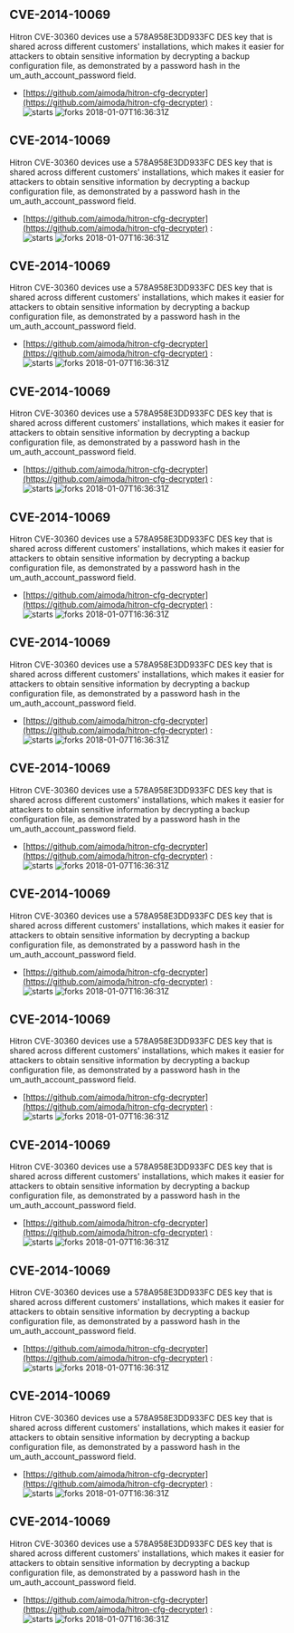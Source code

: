 ## CVE-2014-10069
 Hitron CVE-30360 devices use a 578A958E3DD933FC DES key that is shared across different customers' installations, which makes it easier for attackers to obtain sensitive information by decrypting a backup configuration file, as demonstrated by a password hash in the um_auth_account_password field.

- [https://github.com/aimoda/hitron-cfg-decrypter](https://github.com/aimoda/hitron-cfg-decrypter) :  
![starts](https://img.shields.io/github/stars/aimoda/hitron-cfg-decrypter.svg) 
![forks](https://img.shields.io/github/forks/aimoda/hitron-cfg-decrypter.svg) 
2018-01-07T16:36:31Z

## CVE-2014-10069
 Hitron CVE-30360 devices use a 578A958E3DD933FC DES key that is shared across different customers' installations, which makes it easier for attackers to obtain sensitive information by decrypting a backup configuration file, as demonstrated by a password hash in the um_auth_account_password field.

- [https://github.com/aimoda/hitron-cfg-decrypter](https://github.com/aimoda/hitron-cfg-decrypter) :  
![starts](https://img.shields.io/github/stars/aimoda/hitron-cfg-decrypter.svg) 
![forks](https://img.shields.io/github/forks/aimoda/hitron-cfg-decrypter.svg) 
2018-01-07T16:36:31Z

## CVE-2014-10069
 Hitron CVE-30360 devices use a 578A958E3DD933FC DES key that is shared across different customers' installations, which makes it easier for attackers to obtain sensitive information by decrypting a backup configuration file, as demonstrated by a password hash in the um_auth_account_password field.

- [https://github.com/aimoda/hitron-cfg-decrypter](https://github.com/aimoda/hitron-cfg-decrypter) :  
![starts](https://img.shields.io/github/stars/aimoda/hitron-cfg-decrypter.svg) 
![forks](https://img.shields.io/github/forks/aimoda/hitron-cfg-decrypter.svg) 
2018-01-07T16:36:31Z

## CVE-2014-10069
 Hitron CVE-30360 devices use a 578A958E3DD933FC DES key that is shared across different customers' installations, which makes it easier for attackers to obtain sensitive information by decrypting a backup configuration file, as demonstrated by a password hash in the um_auth_account_password field.

- [https://github.com/aimoda/hitron-cfg-decrypter](https://github.com/aimoda/hitron-cfg-decrypter) :  
![starts](https://img.shields.io/github/stars/aimoda/hitron-cfg-decrypter.svg) 
![forks](https://img.shields.io/github/forks/aimoda/hitron-cfg-decrypter.svg) 
2018-01-07T16:36:31Z

## CVE-2014-10069
 Hitron CVE-30360 devices use a 578A958E3DD933FC DES key that is shared across different customers' installations, which makes it easier for attackers to obtain sensitive information by decrypting a backup configuration file, as demonstrated by a password hash in the um_auth_account_password field.

- [https://github.com/aimoda/hitron-cfg-decrypter](https://github.com/aimoda/hitron-cfg-decrypter) :  
![starts](https://img.shields.io/github/stars/aimoda/hitron-cfg-decrypter.svg) 
![forks](https://img.shields.io/github/forks/aimoda/hitron-cfg-decrypter.svg) 
2018-01-07T16:36:31Z

## CVE-2014-10069
 Hitron CVE-30360 devices use a 578A958E3DD933FC DES key that is shared across different customers' installations, which makes it easier for attackers to obtain sensitive information by decrypting a backup configuration file, as demonstrated by a password hash in the um_auth_account_password field.

- [https://github.com/aimoda/hitron-cfg-decrypter](https://github.com/aimoda/hitron-cfg-decrypter) :  
![starts](https://img.shields.io/github/stars/aimoda/hitron-cfg-decrypter.svg) 
![forks](https://img.shields.io/github/forks/aimoda/hitron-cfg-decrypter.svg) 
2018-01-07T16:36:31Z

## CVE-2014-10069
 Hitron CVE-30360 devices use a 578A958E3DD933FC DES key that is shared across different customers' installations, which makes it easier for attackers to obtain sensitive information by decrypting a backup configuration file, as demonstrated by a password hash in the um_auth_account_password field.

- [https://github.com/aimoda/hitron-cfg-decrypter](https://github.com/aimoda/hitron-cfg-decrypter) :  
![starts](https://img.shields.io/github/stars/aimoda/hitron-cfg-decrypter.svg) 
![forks](https://img.shields.io/github/forks/aimoda/hitron-cfg-decrypter.svg) 
2018-01-07T16:36:31Z

## CVE-2014-10069
 Hitron CVE-30360 devices use a 578A958E3DD933FC DES key that is shared across different customers' installations, which makes it easier for attackers to obtain sensitive information by decrypting a backup configuration file, as demonstrated by a password hash in the um_auth_account_password field.

- [https://github.com/aimoda/hitron-cfg-decrypter](https://github.com/aimoda/hitron-cfg-decrypter) :  
![starts](https://img.shields.io/github/stars/aimoda/hitron-cfg-decrypter.svg) 
![forks](https://img.shields.io/github/forks/aimoda/hitron-cfg-decrypter.svg) 
2018-01-07T16:36:31Z

## CVE-2014-10069
 Hitron CVE-30360 devices use a 578A958E3DD933FC DES key that is shared across different customers' installations, which makes it easier for attackers to obtain sensitive information by decrypting a backup configuration file, as demonstrated by a password hash in the um_auth_account_password field.

- [https://github.com/aimoda/hitron-cfg-decrypter](https://github.com/aimoda/hitron-cfg-decrypter) :  
![starts](https://img.shields.io/github/stars/aimoda/hitron-cfg-decrypter.svg) 
![forks](https://img.shields.io/github/forks/aimoda/hitron-cfg-decrypter.svg) 
2018-01-07T16:36:31Z

## CVE-2014-10069
 Hitron CVE-30360 devices use a 578A958E3DD933FC DES key that is shared across different customers' installations, which makes it easier for attackers to obtain sensitive information by decrypting a backup configuration file, as demonstrated by a password hash in the um_auth_account_password field.

- [https://github.com/aimoda/hitron-cfg-decrypter](https://github.com/aimoda/hitron-cfg-decrypter) :  
![starts](https://img.shields.io/github/stars/aimoda/hitron-cfg-decrypter.svg) 
![forks](https://img.shields.io/github/forks/aimoda/hitron-cfg-decrypter.svg) 
2018-01-07T16:36:31Z

## CVE-2014-10069
 Hitron CVE-30360 devices use a 578A958E3DD933FC DES key that is shared across different customers' installations, which makes it easier for attackers to obtain sensitive information by decrypting a backup configuration file, as demonstrated by a password hash in the um_auth_account_password field.

- [https://github.com/aimoda/hitron-cfg-decrypter](https://github.com/aimoda/hitron-cfg-decrypter) :  
![starts](https://img.shields.io/github/stars/aimoda/hitron-cfg-decrypter.svg) 
![forks](https://img.shields.io/github/forks/aimoda/hitron-cfg-decrypter.svg) 
2018-01-07T16:36:31Z

## CVE-2014-10069
 Hitron CVE-30360 devices use a 578A958E3DD933FC DES key that is shared across different customers' installations, which makes it easier for attackers to obtain sensitive information by decrypting a backup configuration file, as demonstrated by a password hash in the um_auth_account_password field.

- [https://github.com/aimoda/hitron-cfg-decrypter](https://github.com/aimoda/hitron-cfg-decrypter) :  
![starts](https://img.shields.io/github/stars/aimoda/hitron-cfg-decrypter.svg) 
![forks](https://img.shields.io/github/forks/aimoda/hitron-cfg-decrypter.svg) 
2018-01-07T16:36:31Z

## CVE-2014-10069
 Hitron CVE-30360 devices use a 578A958E3DD933FC DES key that is shared across different customers' installations, which makes it easier for attackers to obtain sensitive information by decrypting a backup configuration file, as demonstrated by a password hash in the um_auth_account_password field.

- [https://github.com/aimoda/hitron-cfg-decrypter](https://github.com/aimoda/hitron-cfg-decrypter) :  
![starts](https://img.shields.io/github/stars/aimoda/hitron-cfg-decrypter.svg) 
![forks](https://img.shields.io/github/forks/aimoda/hitron-cfg-decrypter.svg) 
2018-01-07T16:36:31Z

